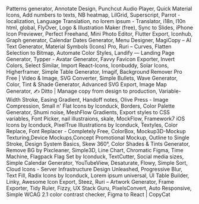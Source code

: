 Patterns generator, Annotate Design, Punchcut Audio Player, Quick Material Icons, Add numbers to texts, NB heatmap, LilGrid, Superscript, Parrot - localization, Language Translation, no lorem ipsum - Translator, i18n, l10n html, global, FlyOver, Logo & Illustration Maker (free), Sync to Slides, iPhone Icon Previewer, Perfect Freehand, Mini Photo Editor, Flutter Export, Iconhub, Graph generator, Calendar Dates Generator, Menu Designer, MagiCopy – AI Text Generator, Material Symbols (Icons) Pro, Ruri – Curves, Flatten Selection to Bitmap, Automate Color Styles, Landify — Landing Page Generator, Typper - Avatar Generator, Favvy Favicon Exporter, Invert Colors, Select Similar, Import React-Icons, Iconbuddy, Solar Icons, Higherframer, Simple Table Generator, Imagif, Background Remover Pro Free | Video & Image, SVG Converter, Simple Bullets, Wave Generator, Color, Tint & Shade Generator, Advanced SVG Export, Image Map Generator, ✍️ Ditto | Manage copy from design to production, Variable-Width Stroke, Easing Gradient, Handoff notes, Olive Press - Image Compression, Small n' Flat Icons by Iconduck, Borders, Color Palette Generator, Shumi noise, MeshFlow Gradients, Export styles to CSS variables, Font Picker, nail illustraions, skale, MockFlow, Framework7 iOS Icons by Iconduck, PixelTrue Illustrations by Iconduck, Textyles, Color Replace, Font Replacer - Completely Free, ColorBox, Mockup3D-Mockup Texturing,Device Mockups,Concept Promotional Mockup, Outline to Single Stroke, Design System Basics, Skew 360°, Color Shades & Tints Generator, Remove BG by Pixcleaner, Simple3D, Line Chart, Chromatic Figma, Time Machine, Flagpack Flag Set by Iconduck, TextCutter, Social media sizes, Simple Calendar Generator, YouTubeView, Desaturate, Flowy, Simple Sort, Cloud Icons - Server Infrastructure Design Unleashed, Progressive Blur, Text Fill, Radix Icons by Iconduck, Lorem ipsum universal, UI Table Builder, Linky, Awesome Icon Export, Steez, Ruri – Artwork Generator, Frame Exporter, Tidy Ruler, Fizzy, UX Stack Guru, PixelsConvert, Auto Responsive, Simple WCAG 2.1 color contrast checker, Figma to React | CopyCat
